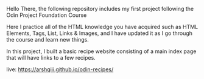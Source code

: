 Hello There, the following repository includes my first project following the Odin Project Foundation Course 

Here I practice all of the HTML knowledge you have acquired such as HTML Elements, Tags, List, Links & Images, and I have updated it as I go through the course and learn new things. 

In this project, I built a basic recipe website consisting of a main index page that will have links to a few recipes.

live: https://arshqiii.github.io/odin-recipes/
